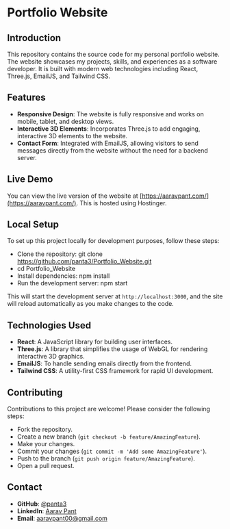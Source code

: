 # Portfolio Website

## Introduction
This repository contains the source code for my personal portfolio website. The website showcases my projects, skills, and experiences as a software developer. It is built with modern web technologies including React, Three.js, EmailJS, and Tailwind CSS.

## Features
- **Responsive Design**: The website is fully responsive and works on mobile, tablet, and desktop views.
- **Interactive 3D Elements**: Incorporates Three.js to add engaging, interactive 3D elements to the website.
- **Contact Form**: Integrated with EmailJS, allowing visitors to send messages directly from the website without the need for a backend server.

## Live Demo
You can view the live version of the website at [https://aaravpant.com/](https://aaravpant.com/). This is hosted using Hostinger.

## Local Setup
To set up this project locally for development purposes, follow these steps:
- Clone the repository: git clone https://github.com/panta3/Portfolio_Website.git 
- cd Portfolio_Website
- Install dependencies: npm install
- Run the development server: npm start



This will start the development server at `http://localhost:3000`, and the site will reload automatically as you make changes to the code.

## Technologies Used
- **React**: A JavaScript library for building user interfaces.
- **Three.js**: A library that simplifies the usage of WebGL for rendering interactive 3D graphics.
- **EmailJS**: To handle sending emails directly from the frontend.
- **Tailwind CSS**: A utility-first CSS framework for rapid UI development.

## Contributing
Contributions to this project are welcome! Please consider the following steps:
- Fork the repository.
- Create a new branch (`git checkout -b feature/AmazingFeature`).
- Make your changes.
- Commit your changes (`git commit -m 'Add some AmazingFeature'`).
- Push to the branch (`git push origin feature/AmazingFeature`).
- Open a pull request.

## Contact
- **GitHub**: [@panta3](https://github.com/panta3)
- **LinkedIn**: [Aarav Pant](https://www.linkedin.com/in/aaravpant/)
- **Email**: [aaravpant00@gmail.com](mailto:aaravpant00@gmail.com)


